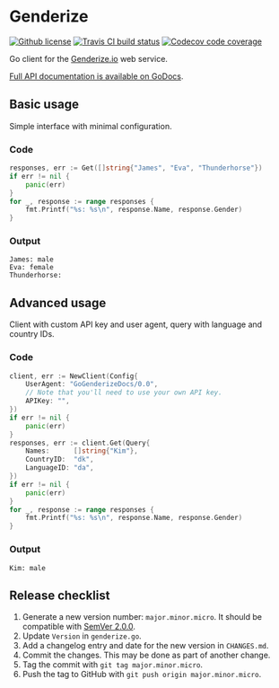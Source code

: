 # Genderize

[![Github license](https://img.shields.io/github/license/SteelPangolin/go-genderize.svg?style=flat)](https://github.com/SteelPangolin/go-genderize)
[![Travis CI build status](https://img.shields.io/travis/SteelPangolin/go-genderize.svg?style=flat)](https://travis-ci.org/SteelPangolin/go-genderize)
[![Codecov code coverage](https://img.shields.io/codecov/c/github/SteelPangolin/go-genderize.svg?style=flat)](https://codecov.io/gh/SteelPangolin/go-genderize)

Go client for the [Genderize.io](https://genderize.io/) web service.

[Full API documentation is available on GoDocs](https://godoc.org/github.com/SteelPangolin/go-genderize).

## Basic usage

Simple interface with minimal configuration.

### Code

```go
responses, err := Get([]string{"James", "Eva", "Thunderhorse"})
if err != nil {
    panic(err)
}
for _, response := range responses {
    fmt.Printf("%s: %s\n", response.Name, response.Gender)
}
```

### Output

```
James: male
Eva: female
Thunderhorse:
```

## Advanced usage

Client with custom API key and user agent, query with language and country IDs.

### Code

```go
client, err := NewClient(Config{
    UserAgent: "GoGenderizeDocs/0.0",
    // Note that you'll need to use your own API key.
    APIKey: "",
})
if err != nil {
    panic(err)
}
responses, err := client.Get(Query{
    Names:      []string{"Kim"},
    CountryID:  "dk",
    LanguageID: "da",
})
if err != nil {
    panic(err)
}
for _, response := range responses {
    fmt.Printf("%s: %s\n", response.Name, response.Gender)
}
```

### Output

```
Kim: male
```

## Release checklist

1. Generate a new version number: `major.minor.micro`. It should be compatible with [SemVer 2.0.0](https://semver.org/).
2. Update `Version` in `genderize.go`.
3. Add a changelog entry and date for the new version in `CHANGES.md`.
4. Commit the changes. This may be done as part of another change.
5. Tag the commit with `git tag major.minor.micro`.
6. Push the tag to GitHub with `git push origin major.minor.micro`.
